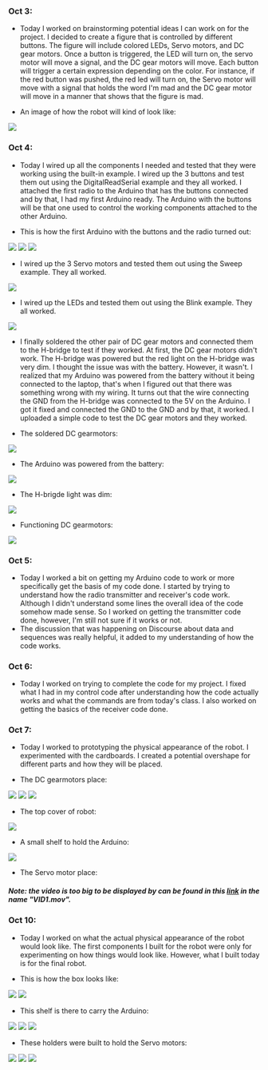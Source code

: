 ### Oct 3:

- Today I worked on brainstorming potential ideas I can work on for the project. I decided to create a figure that is controlled by different buttons. The figure will include colored LEDs, Servo motors, and DC gear motors. Once a button is triggered, the LED will turn on, the servo motor will move a signal, and the DC gear motors will move. Each button will trigger a certain expression depending on the color. For instance, if the red button was pushed, the red led will turn on, the Servo motor will move with a signal that holds the word I'm mad and the DC gear motor will move in a manner that shows that the figure is mad.

- An image of how the robot will kind of look like:

![](Media/IMG1.jpg)

### Oct 4:

- Today I wired up all the components I needed and tested that they were working using the built-in example. I wired up the 3 buttons and test them out using the DigitalReadSerial example and they all worked. I attached the first radio to the Arduino that has the buttons connected and by that, I had my first Arduino ready. The Arduino with the buttons will be that one used to control the working components attached to the other Arduino.

- This is how the first Arduino with the buttons and the radio turned out:

![](Media/IMG2.jpg)
![](Media/IMG3.jpg)
![](Media/IMG4.jpg)

- I wired up the 3 Servo motors and tested them out using the Sweep example. They all worked.

![](Media/IMG5.jpg)

- I wired up the LEDs and tested them out using the Blink example. They all worked.

![](Media/IMG6.jpg)

- I finally soldered the other pair of DC gear motors and connected them to the H-bridge to test if they worked. At first, the DC gear motors didn't work. The H-bridge was powered but the red light on the H-bridge was very dim. I thought the issue was with the battery. However, it wasn't. I realized that my Arduino was powered from the battery without it being connected to the laptop, that's when I figured out that there was something wrong with my wiring. It turns out that the wire connecting the GND from the H-bridge was connected to the 5V on the Arduino. I got it fixed and connected the GND to the GND and by that, it worked. I uploaded a simple code to test the DC gear motors and they worked.

- The soldered DC gearmotors:

![](Media/IMG7.jpg)

- The Arduino was powered from the battery:

![](Media/IMG8.jpg)

- The H-brigde light was dim:

![](Media/IMG9.jpg)

- Functioning DC gearmotors:

![](Media/IMG10.jpg)

### Oct 5:

- Today I worked a bit on getting my Arduino code to work or more specifically get the basis of my code done. I started by trying to understand how the radio transmitter and receiver's code work. Although I didn't understand some lines the overall idea of the code somehow made sense. So I worked on getting the transmitter code done, however, I'm still not sure if it works or not. 
- The discussion that was happening on Discourse about data and sequences was really helpful, it added to my understanding of how the code works.

### Oct 6:

- Today I worked on trying to complete the code for my project. I fixed what I had in my control code after understanding how the code actually works and what the commands are from today's class. I also worked on getting the basics of the receiver code done. 

### Oct 7:

- Today I worked to prototyping the physical appearance of the robot. I experimented with the cardboards. I created a potential overshape for different parts and how they will be placed.

- The DC gearmotors place:

![](Media/IMG11.jpg)
![](Media/IMG12.jpg)
![](Media/IMG13.jpg)

- The top cover of robot:

![](Media/IMG14.jpg)

- A small shelf to hold the Arduino:

![](Media/IMG15.jpg)

- The Servo motor place:

##### Note: the video is too big to be displayed by can be found in this [link](https://drive.google.com/drive/folders/1Rfj4b0oC8dW9Eg20YPf45i3h9HUjXvx3) in the name "VID1.mov".

### Oct 10:

- Today I worked on what the actual physical appearance of the robot would look like. The first components I built for the robot were only for experimenting on how things would look like. However, what I built today is for the final robot.

- This is how the box looks like:

![](Media/IMG16.jpg)
![](Media/IMG17.jpg)

- This shelf is there to carry the Arduino:

![](Media/IMG18.jpg)
![](Media/IMG19.jpg)
![](Media/IMG20.jpg)

- These holders were built to hold the Servo motors:

![](Media/IMG21.jpg)
![](Media/IMG22.jpg)
![](Media/IMG23.jpg)
